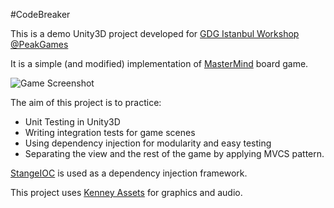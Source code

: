 #CodeBreaker

This is a demo Unity3D project developed for [GDG Istanbul Workshop @PeakGames](http://www.meetup.com/GDGIstanbul/events/229573477/)

It is a simple (and modified) implementation of [MasterMind](https://en.wikipedia.org/wiki/Mastermind_(board_game)) board game. 

![Game Screenshot](http://ilkinulas.github.io/assets/others/code_breaker_screenshot.png)

The aim of this project is to practice:

* Unit Testing in Unity3D
* Writing integration tests for game scenes
* Using dependency injection for modularity and easy testing
* Separating the view and the rest of the game by applying MVCS pattern.

[StangeIOC](http://strangeioc.github.io/strangeioc/) is used as a dependency injection framework.

This project uses [Kenney Assets](http://kenney.nl/assets) for graphics and audio.